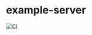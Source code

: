 # example-server

[![CI](https://github.com/markushinz/example-server/actions/workflows/ci.yaml/badge.svg)](https://github.com/markushinz/example-server/actions/workflows/ci.yaml)
